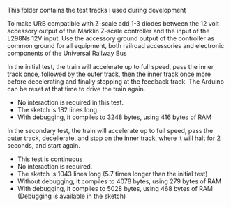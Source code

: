 This folder contains the test tracks I used during development

To make URB compatible with Z-scale add 1-3 diodes between the 12 volt
accessory output of the Märklin Z-scale controller and the input of the 
L298Ns 12V input. Use the accessory ground output of the controller as
common ground for all equipment, both railroad accessories and electronic
components of the Universal Railway Bus

In the initial test, the train will accelerate up to full speed, pass 
the inner track once, followed by the outer track, then the inner track
once more before decelerating and finally stopping at the feedback track.
The Arduino can be reset at that time to drive the train again.
- No interaction is required in this test.
- The sketch is 182 lines long
- With debugging, it compiles to 3248 bytes, using 416 bytes of RAM

In the secondary test, the train will accelerate up to full speed, pass
the outer track, decellerate, and stop on the inner track, where it will
halt for 2 seconds, and start again.
- This test is continuous
- No interaction is required.
- The sketch is 1043 lines long (5.7 times longer than the initial test)
- Without debugging, it compiles to 4078 bytes, using 279 bytes of RAM
- With debugging, it compiles to 5028 bytes, using 468 bytes of RAM 
(Debugging is available in the sketch)


